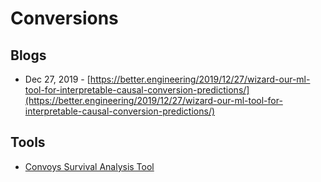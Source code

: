 # Conversions
## Blogs
- Dec 27, 2019 - [https://better.engineering/2019/12/27/wizard-our-ml-tool-for-interpretable-causal-conversion-predictions/](https://better.engineering/2019/12/27/wizard-our-ml-tool-for-interpretable-causal-conversion-predictions/)
## Tools
- [Convoys Survival Analysis Tool](https://better.engineering/convoys/)